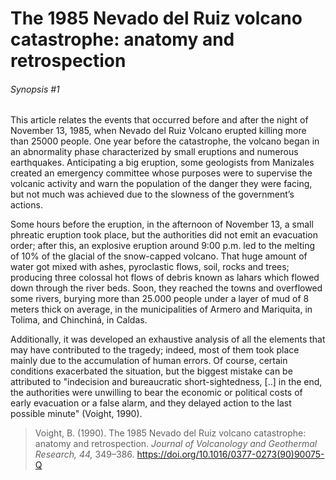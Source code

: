 # The 1985 Nevado del Ruiz volcano catastrophe: anatomy and retrospection
###### Synopsis #1

This article relates the events that occurred before and after the night of November 13, 1985, 
when Nevado del Ruiz Volcano erupted killing more than 25000 people.  One year before the 
catastrophe, the volcano began in an abnormality phase characterized by small eruptions and 
numerous earthquakes.  Anticipating a big eruption, some geologists from Manizales created 
an emergency committee whose purposes were to supervise the volcanic activity and warn the 
population of the danger they were facing, but not much was achieved due to the slowness of 
the government’s actions.

Some hours before the eruption, in the afternoon of November 13, a small phreatic eruption took 
place, but the authorities did not emit an evacuation order; after this, an explosive eruption 
around 9:00 p.m. led to the melting of 10% of the glacial of the snow-capped volcano. That huge
amount of water got mixed with ashes, pyroclastic flows, soil, rocks and trees; producing three 
colossal hot flows of debris known as lahars which flowed down through the river beds.  Soon, they
reached the towns and overflowed some rivers, burying more than 25.000 people under a layer of mud
of 8 meters thick on average, in the municipalities of Armero and Mariquita, in Tolima, and 
Chinchiná, in Caldas.

Additionally, it was developed an exhaustive analysis of all the elements that may have contributed 
to the tragedy; indeed, most of them took place mainly due to the accumulation of human errors.
Of course, certain conditions exacerbated the situation, but the biggest mistake can be attributed 
to "indecision and bureaucratic short-sightedness, [..] in the end, the authorities were unwilling
to bear the economic or political costs of early evacuation or a false alarm, and they delayed 
action to the last possible minute" (Voight, 1990).

> Voight, B. (1990). The 1985 Nevado del Ruiz volcano catastrophe: anatomy and retrospection. 
> *Journal of Volcanology and Geothermal Research, 44,* 349–386. 
> https://doi.org/10.1016/0377-0273(90)90075-Q
